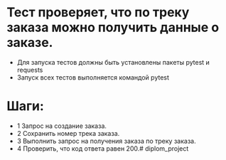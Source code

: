 ﻿# Тест проверяет, что по треку заказа можно получить данные о заказе.
- Для запуска тестов должны быть установлены пакеты pytest и requests
- Запуск всех тестов выполняется командой pytest

# Шаги:

- 1 Запрос на создание заказа.
- 2 Сохранить номер трека заказа.
- 3 Выполнить запрос на получения заказа по треку заказа.
- 4 Проверить, что код ответа равен 200.# diplom_project
